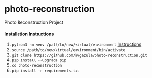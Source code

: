 # photo-reconstruction
Photo Reconstruction Project

#### Installation Instructions

1. `python3 -m venv /path/to/new/virtual/environment` [Instructions](https://docs.python.org/3/library/venv.html)
2. `source /path/to/new/virtual/environment/bin/activate`
3. `git clone https://github.com/hvgazula/photo-reconstruction.git`
4. `pip install --upgrade pip`
5. `cd photo-reconstruction`
6. `pip install -r requirements.txt`
